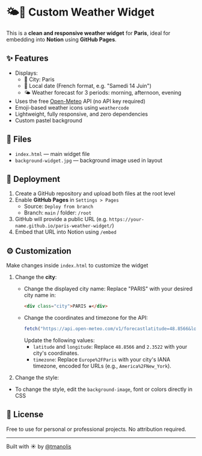 # 🌤️💜 Custom Weather Widget 

This is a **clean and responsive weather widget** for **Paris**, ideal for embedding into **Notion** using **GitHub Pages**.

## ✨ Features

- Displays:
  - 📍 City: Paris
  - 📅 Local date (French format, e.g. "Samedi 14 Juin")
  - 🌤️ Weather forecast for 3 periods: morning, afternoon, evening
- Uses the free [Open-Meteo](https://open-meteo.com/) API (no API key required)
- Emoji-based weather icons using `weathercode`
- Lightweight, fully responsive, and zero dependencies
- Custom pastel background

## 📂 Files

- `index.html` — main widget file
- `background-widget.jpg` — background image used in layout

## 🚀 Deployment

1. Create a GitHub repository and upload both files at the root level
2. Enable **GitHub Pages** in `Settings > Pages`
   - Source: `Deploy from branch`
   - Branch: `main` / folder: `/root`
3. GitHub will provide a public URL (e.g. `https://your-name.github.io/paris-weather-widget/`)
4. Embed that URL into Notion using `/embed`

## ⚙️ Customization
Make changes inside `index.html` to customize the widget
1. Change the **city**:
   - Change the displayed city name:
     Replace "PARIS" with your desired city name in:
     ```html
     <div class="city">PARIS ❀</div>
     ```
   - Change the coordinates and timezone for the API:
     ```js
     fetch("https://api.open-meteo.com/v1/forecastlatitude=48.8566&longitude=2.3522&hourly=temperature_2m,weathercode&current_weather=true&timezone=Europe%2FParis")
     ```
     Update the following values:
     - `latitude` and `longitude`: Replace `48.8566` and `2.3522` with your city's coordinates.
     - `timezone`: Replace `Europe%2FParis` with your city's IANA timezone, encoded for URLs (e.g., `America%2FNew_York`).
  
2. Change the style:
- To change the style, edit the `background-image`, font or colors directly in CSS

## 📜 License

Free to use for personal or professional projects. No attribution required.

---
Built with ☀️ by [@tmanolis](https://github.com/tmanolis)
